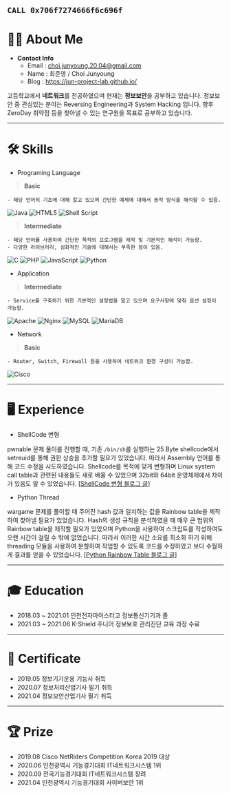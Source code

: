 `CALL 0x706f7274666f6c696f`
-----------------------------

# 👨‍💻 **About Me**

- **Contact Info**
  - Email : choi.junyoung.20.04@gmail.com
  - Name : 최준영 / Choi Junyoung
  - Blog : https://jun-project-lab.github.io/

고등학교에서 **네트워크**를 전공하였으며 현재는 **정보보안**을 공부하고 있습니다. 정보보안 중 관심있는 분야는 Reversing Engineering과 System Hacking 입니다. 향후 ZeroDay 취약점 등을 찾아낼 수 있는 연구원을 목표로 공부하고 있습니다. 

* * *

# 🛠️ **Skills**

- Programing Language

> **Basic**
```
- 해당 언어의 기초에 대해 알고 있으며 간단한 예제에 대해서 동작 방식을 해석할 수 있음.
```

<img alt="Java" src="https://img.shields.io/badge/java-%23ED8B00.svg?style=for-the-badge&logo=java&logoColor=white"/> <img alt="HTML5" src="https://img.shields.io/badge/html5-%23E34F26.svg?style=for-the-badge&logo=html5&logoColor=white"/> <img alt="Shell Script" src="https://img.shields.io/badge/shell_script-%23121011.svg?style=for-the-badge&logo=gnu-bash&logoColor=white"/>

> **Intermediate**
```
- 해당 언어를 사용하여 간단한 목적의 프로그램을 제작 및 기본적인 해석이 가능함.
- 다양한 라이브러리, 심화적인 기술에 대해서는 부족한 점이 있음.
```

<img alt="C" src="https://img.shields.io/badge/c-%2300599C.svg?style=for-the-badge&logo=c&logoColor=white"/> <img alt="PHP" src="https://img.shields.io/badge/php-%23777BB4.svg?style=for-the-badge&logo=php&logoColor=white"/> <img alt="JavaScript" src="https://img.shields.io/badge/javascript-%23323330.svg?style=for-the-badge&logo=javascript&logoColor=%23F7DF1E"/> <img alt="Python" src="https://img.shields.io/badge/python-%2314354C.svg?style=for-the-badge&logo=python&logoColor=white"/>

- Application

> **Intermediate**
```
- Service를 구축하기 위한 기본적인 설정법을 알고 있으며 요구사항에 맞춰 옵션 설정이 가능함.
```

<img alt="Apache" src="https://img.shields.io/badge/apache-%23D42029.svg?style=for-the-badge&logo=apache&logoColor=white"/> <img alt="Nginx" src="https://img.shields.io/badge/nginx-%23009639.svg?style=for-the-badge&logo=nginx&logoColor=white"/> <img alt="MySQL" src="https://img.shields.io/badge/mysql-%2300f.svg?style=for-the-badge&logo=mysql&logoColor=white"/> <img alt="MariaDB" src="https://img.shields.io/badge/MariaDB-003545?style=for-the-badge&logo=mariadb&logoColor=white"/>

- Network

> **Basic**
```
- Router, Switch, Firewall 등을 사용하여 네트워크 환경 구성이 가능함.
```
<img alt="Cisco" src="https://img.shields.io/badge/Cisco-003545?style=for-the-badge&logo=cisco&logoColor=white&color=blue"/>

* * *

# 🖥️ **Experience**

- ShellCode 변형

pwnable 문제 풀이를 진행할 때, 기존 `/bin/sh`를 실행하는 25 Byte shellcode에서 setreuid를 통해 권한 상승을 추가할 필요가 있었습니다. 따라서 Assembly 언어를 통해 코드 수정을 시도하였습니다.
Shellcode를 목적에 맞게 변형하며 Linux system call table과 관련된 내용들도 새로 배울 수 있었으며 32bit와 64bit 운영체제에서 차이가 있음도 알 수 있었습니다. [[ShellCode 변형 블로그 글](https://jun-project-lab.github.io/system/FTZ-shellcode/)]

- Python Thread

wargame 문제를 풀이할 때 주어진 hash 값과 일치하는 값을 Rainbow table을 제작하여 찾아낼 필요가 있었습니다. Hash의 생성 규칙을 분석하였을 때 매우 큰 범위의 Rainbow table을 제작할 필요가 있었으며 Python을 사용하여 스크립트를 작성하여도 오랜 시간이 걸릴 수 밖에 없었습니다. 따라서 이러한 시간 소요를 최소화 하기 위해 threading 모듈을 사용하여 분할하여 작업할 수 있도록 코드를 수정하였고 보다 수월하게 결과를 얻을 수 있었습니다. [[Python Rainbow Table 블로그 글](https://jun-project-lab.github.io/crypto/webhacking.kr-old-4th-writeup/)]

<!--
블로그 카테고리, 파이썬 익스플로잇 코드, 어셈블리 코드 등
-->

* * *

# 🎓 Education

- 2018.03 ~ 2021.01 인천전자마이스터고 정보통신기기과 졸
- 2021.03 ~ 2021.06 K-Shield 주니어 정보보호 관리진단 교육 과정 수료

* * *

# 📝 Certificate

- 2019.05 정보기기운용 기능사 취득
- 2020.07 정보처리산업기사 필기 취득
- 2021.04 정보보안산업기사 필기 취득

* * *

# 🏆 Prize

- 2019.08 Cisco NetRiders Competition Korea 2019 대상
- 2020.06 인천광역시 기능경기대회 IT네트워크시스템 1위
- 2020.09 전국기능경기대회 IT네트워크시스템 장려
- 2021.04 인천광역시 기능경기대회 사이버보안 1위
